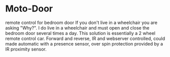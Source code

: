 # Moto-Door
remote control for bedroom door
If you don't live in a wheelchair you are asking "Why?".  I do live in a wheelchair and must open and close the bedroom door several times a day.
This solution is essentially a 2 wheel remote control car.  Forward and reverse, IR and webserver controlled, could made automatic with a presence sensor, over spin protection provided by a IR  proximity sensor.
